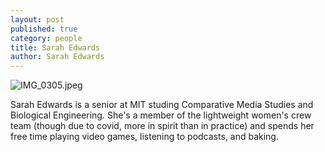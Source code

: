 ```yaml
---
layout: post
published: true
category: people
title: Sarah Edwards
author: Sarah Edwards
---
```


![IMG_0305.jpeg]({{site.baseurl}}/assets/IMG_0305.jpeg)

Sarah Edwards is a senior at MIT studing Comparative Media Studies and Biological Engineering. She's a member of the lightweight women's crew team (though due to covid, more in spirit than in practice) and spends her free time playing video games, listening to podcasts, and baking.
